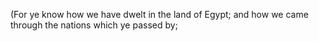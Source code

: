 (For ye know how we have dwelt in the land of Egypt; and how we came through the nations which ye passed by;
